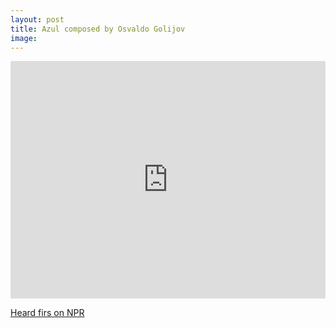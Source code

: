 ```yaml
---
layout: post
title: Azul composed by Osvaldo Golijov
image: 
---
```

<iframe src="https://open.spotify.com/embed/album/1NfRj77XKTFOzZTfDoguGu"
              width="100%" height="380" frameborder="0" allowtransparency="true" allow="encrypted-media"></iframe>
              
[Heard firs on NPR](https://www.npr.org/2017/03/23/520812122/first-listen-the-knights-azul)
